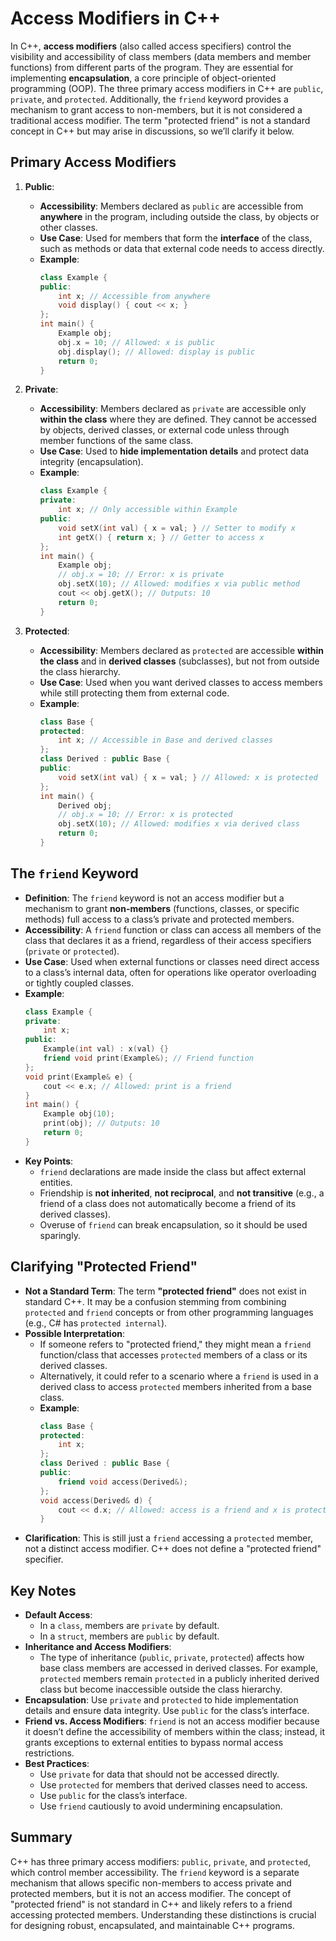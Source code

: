 # Access Modifiers in C++

In C++, **access modifiers** (also called access specifiers) control the visibility and accessibility of class members (data members and member functions) from different parts of the program. They are essential for implementing **encapsulation**, a core principle of object-oriented programming (OOP). The three primary access modifiers in C++ are `public`, `private`, and `protected`. Additionally, the `friend` keyword provides a mechanism to grant access to non-members, but it is not considered a traditional access modifier. The term "protected friend" is not a standard concept in C++ but may arise in discussions, so we’ll clarify it below.

## Primary Access Modifiers

1. **Public**:
   - **Accessibility**: Members declared as `public` are accessible from **anywhere** in the program, including outside the class, by objects or other classes.
   - **Use Case**: Used for members that form the **interface** of the class, such as methods or data that external code needs to access directly.
   - **Example**:
     ```cpp
     class Example {
     public:
         int x; // Accessible from anywhere
         void display() { cout << x; }
     };
     int main() {
         Example obj;
         obj.x = 10; // Allowed: x is public
         obj.display(); // Allowed: display is public
         return 0;
     }
     ```

2. **Private**:
   - **Accessibility**: Members declared as `private` are accessible only **within the class** where they are defined. They cannot be accessed by objects, derived classes, or external code unless through member functions of the same class.
   - **Use Case**: Used to **hide implementation details** and protect data integrity (encapsulation).
   - **Example**:
     ```cpp
     class Example {
     private:
         int x; // Only accessible within Example
     public:
         void setX(int val) { x = val; } // Setter to modify x
         int getX() { return x; } // Getter to access x
     };
     int main() {
         Example obj;
         // obj.x = 10; // Error: x is private
         obj.setX(10); // Allowed: modifies x via public method
         cout << obj.getX(); // Outputs: 10
         return 0;
     }
     ```

3. **Protected**:
   - **Accessibility**: Members declared as `protected` are accessible **within the class** and in **derived classes** (subclasses), but not from outside the class hierarchy.
   - **Use Case**: Used when you want derived classes to access members while still protecting them from external code.
   - **Example**:
     ```cpp
     class Base {
     protected:
         int x; // Accessible in Base and derived classes
     };
     class Derived : public Base {
     public:
         void setX(int val) { x = val; } // Allowed: x is protected
     };
     int main() {
         Derived obj;
         // obj.x = 10; // Error: x is protected
         obj.setX(10); // Allowed: modifies x via derived class
         return 0;
     }
     ```

## The `friend` Keyword

- **Definition**: The `friend` keyword is not an access modifier but a mechanism to grant **non-members** (functions, classes, or specific methods) full access to a class’s private and protected members.
- **Accessibility**: A `friend` function or class can access all members of the class that declares it as a friend, regardless of their access specifiers (`private` or `protected`).
- **Use Case**: Used when external functions or classes need direct access to a class’s internal data, often for operations like operator overloading or tightly coupled classes.
- **Example**:
  ```cpp
  class Example {
  private:
      int x;
  public:
      Example(int val) : x(val) {}
      friend void print(Example&); // Friend function
  };
  void print(Example& e) {
      cout << e.x; // Allowed: print is a friend
  }
  int main() {
      Example obj(10);
      print(obj); // Outputs: 10
      return 0;
  }
  ```
- **Key Points**:
  - `friend` declarations are made inside the class but affect external entities.
  - Friendship is **not inherited**, **not reciprocal**, and **not transitive** (e.g., a friend of a class does not automatically become a friend of its derived classes).
  - Overuse of `friend` can break encapsulation, so it should be used sparingly.

## Clarifying "Protected Friend"

- **Not a Standard Term**: The term **"protected friend"** does not exist in standard C++. It may be a confusion stemming from combining `protected` and `friend` concepts or from other programming languages (e.g., C# has `protected internal`).
- **Possible Interpretation**:
  - If someone refers to "protected friend," they might mean a `friend` function/class that accesses `protected` members of a class or its derived classes.
  - Alternatively, it could refer to a scenario where a `friend` is used in a derived class to access `protected` members inherited from a base class.
  - **Example**:
    ```cpp
    class Base {
    protected:
        int x;
    };
    class Derived : public Base {
    public:
        friend void access(Derived&);
    };
    void access(Derived& d) {
        cout << d.x; // Allowed: access is a friend and x is protected
    }
    ```
- **Clarification**: This is still just a `friend` accessing a `protected` member, not a distinct access modifier. C++ does not define a "protected friend" specifier.

## Key Notes
- **Default Access**:
  - In a `class`, members are `private` by default.
  - In a `struct`, members are `public` by default.
- **Inheritance and Access Modifiers**:
  - The type of inheritance (`public`, `private`, `protected`) affects how base class members are accessed in derived classes. For example, `protected` members remain `protected` in a publicly inherited derived class but become inaccessible outside the class hierarchy.
- **Encapsulation**: Use `private` and `protected` to hide implementation details and ensure data integrity. Use `public` for the class’s interface.
- **Friend vs. Access Modifiers**: `friend` is not an access modifier because it doesn’t define the accessibility of members within the class; instead, it grants exceptions to external entities to bypass normal access restrictions.
- **Best Practices**:
  - Use `private` for data that should not be accessed directly.
  - Use `protected` for members that derived classes need to access.
  - Use `public` for the class’s interface.
  - Use `friend` cautiously to avoid undermining encapsulation.

## Summary
C++ has three primary access modifiers: `public`, `private`, and `protected`, which control member accessibility. The `friend` keyword is a separate mechanism that allows specific non-members to access private and protected members, but it is not an access modifier. The concept of "protected friend" is not standard in C++ and likely refers to a friend accessing protected members. Understanding these distinctions is crucial for designing robust, encapsulated, and maintainable C++ programs.